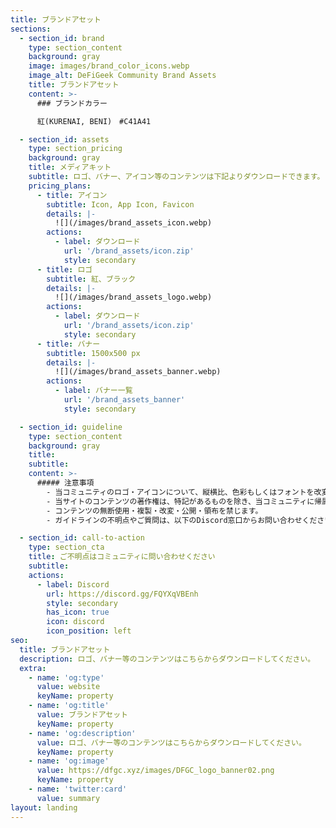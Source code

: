 ```yaml
---
title: ブランドアセット
sections:
  - section_id: brand
    type: section_content
    background: gray
    image: images/brand_color_icons.webp
    image_alt: DeFiGeek Community Brand Assets
    title: ブランドアセット
    content: >-
      ### ブランドカラー

      紅(KURENAI, BENI)　#C41A41

  - section_id: assets
    type: section_pricing
    background: gray
    title: メディアキット
    subtitle: ロゴ、バナー、アイコン等のコンテンツは下記よりダウンロードできます。
    pricing_plans:
      - title: アイコン
        subtitle: Icon, App Icon, Favicon
        details: |-
          ![](/images/brand_assets_icon.webp)
        actions:
          - label: ダウンロード
            url: '/brand_assets/icon.zip'
            style: secondary
      - title: ロゴ
        subtitle: 紅、ブラック
        details: |-
          ![](/images/brand_assets_logo.webp)
        actions:
          - label: ダウンロード
            url: '/brand_assets/icon.zip'
            style: secondary
      - title: バナー
        subtitle: 1500x500 px
        details: |-
          ![](/images/brand_assets_banner.webp)
        actions:
          - label: バナー一覧
            url: '/brand_assets_banner'
            style: secondary

  - section_id: guideline
    type: section_content
    background: gray
    title: 
    subtitle: 
    content: >-
      ##### 注意事項
        - 当コミュニティのロゴ・アイコンについて、縦横比、色彩もしくはフォントを改変すること、その他シンボルに追加したり除去することを禁止します。
        - 当サイトのコンテンツの著作権は、特記があるものを除き、当コミュニティに帰属します。
        - コンテンツの無断使用・複製・改変・公開・領布を禁じます。
        - ガイドラインの不明点やご質問は、以下のDiscord窓口からお問い合わせください。

  - section_id: call-to-action
    type: section_cta
    title: ご不明点はコミュニティに問い合わせください
    subtitle: 
    actions:
      - label: Discord
        url: https://discord.gg/FQYXqVBEnh
        style: secondary
        has_icon: true
        icon: discord
        icon_position: left
seo:
  title: ブランドアセット
  description: ロゴ、バナー等のコンテンツはこちらからダウンロードしてください。
  extra:
    - name: 'og:type'
      value: website
      keyName: property
    - name: 'og:title'
      value: ブランドアセット
      keyName: property
    - name: 'og:description'
      value: ロゴ、バナー等のコンテンツはこちらからダウンロードしてください。
      keyName: property
    - name: 'og:image'
      value: https://dfgc.xyz/images/DFGC_logo_banner02.png
      keyName: property
    - name: 'twitter:card'
      value: summary
layout: landing
---
```


